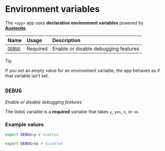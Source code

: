 # Environment variables

The `<app>` app uses **declarative environment variables** powered by
**[Austenite]**.

[austenite]: https://github.com/ezzatron/austenite

| Name              | Usage    | Description                          |
| :---------------- | :------- | :----------------------------------- |
| [`DEBUG`](#debug) | Required | Enable or disable debugging features |

<!-- prettier-ignore-start -->

> [!TIP]
> If you set an empty value for an environment variable, the app behaves as if that variable isn't set.

<!-- prettier-ignore-end -->

## `DEBUG`

_Enable or disable debugging features_

The `DEBUG` variable is a **required** variable that takes `y`, `yes`, `n`, or
`no`.

### Example values

```sh
export DEBUG=y # enabled
```

```sh
export DEBUG=no # disabled
```
